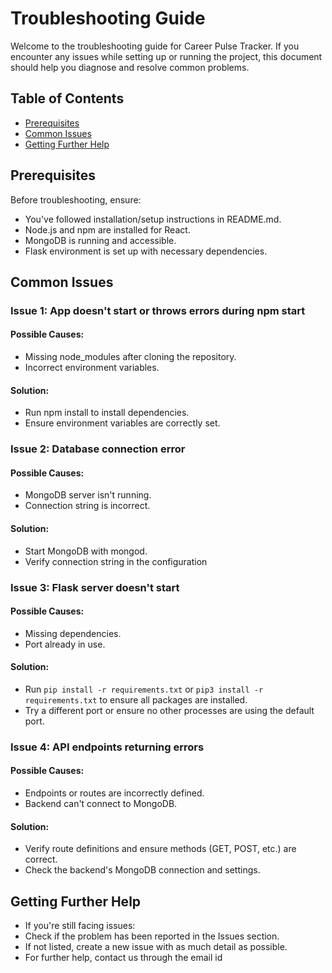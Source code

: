 # Troubleshooting Guide
Welcome to the troubleshooting guide for Career Pulse Tracker. If you encounter any issues while setting up or running the project, this document should help you diagnose and resolve common problems.

## Table of Contents
- [Prerequisites](#prerequisites)
- [Common Issues](#common-issues)
- [Getting Further Help](#getting-further-help)

## Prerequisites
Before troubleshooting, ensure:
- You've followed installation/setup instructions in README.md.
- Node.js and npm are installed for React.
- MongoDB is running and accessible.
- Flask environment is set up with necessary dependencies.

## Common Issues

### Issue 1: App doesn't start or throws errors during npm start
#### Possible Causes:
- Missing node_modules after cloning the repository.
- Incorrect environment variables.

#### Solution:
- Run npm install to install dependencies.
- Ensure environment variables are correctly set.

### Issue 2: Database connection error
#### Possible Causes:
- MongoDB server isn't running.
- Connection string is incorrect.

#### Solution:
- Start MongoDB with mongod.
- Verify connection string in the configuration

### Issue 3: Flask server doesn't start
#### Possible Causes:
- Missing dependencies.
- Port already in use.

#### Solution:
- Run `pip install -r requirements.txt` or `pip3 install -r requirements.txt` to ensure all packages are installed.
- Try a different port or ensure no other processes are using the default port.

### Issue 4: API endpoints returning errors
#### Possible Causes:
- Endpoints or routes are incorrectly defined.
- Backend can't connect to MongoDB.

#### Solution:
- Verify route definitions and ensure methods (GET, POST, etc.) are correct.
- Check the backend's MongoDB connection and settings.

## Getting Further Help
- If you're still facing issues:
- Check if the problem has been reported in the Issues section.
- If not listed, create a new issue with as much detail as possible.
- For further help, contact us through the email id